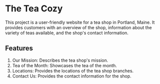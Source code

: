 # The Tea Cozy

This project is a user-friendly website for a tea shop in Portland, Maine. It provides customers with an overview of the shop, information about the variety of teas available, and the shop's contact information.

## Features
1. Our Mission: Describes the tea shop's mission.
2. Tea of the Month: Showcases the tea of the month.
3. Locations: Provides the locations of the tea shop branches.
4. Contact Us: Provides the contact information for the shop.

